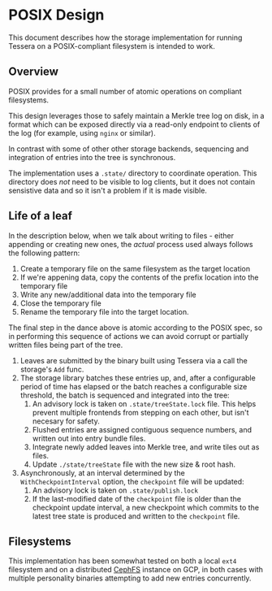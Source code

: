 # POSIX Design

This document describes how the storage implementation for running Tessera on a POSIX-compliant filesystem
is intended to work.

## Overview

POSIX provides for a small number of atomic operations on compliant filesystems.

This design leverages those to safely maintain a Merkle tree log on disk, in a format
which can be exposed directly via a read-only endpoint to clients of the log (for example,
using `nginx` or similar).

In contrast with some of other other storage backends, sequencing and integration of entries into
the tree is synchronous.

The implementation uses a `.state/` directory to coordinate operation.
This directory does _not_ need to be visible to log clients, but it does not contain sensistive
data and so it isn't a problem if it is made visible.

## Life of a leaf

In the description below, when we talk about writing to files - either appending or creating new ones,
the _actual_ process used always follows the following pattern:
1. Create a temporary file on the same filesystem as the target location
1. If we're appening data, copy the contents of the prefix location into the temporary file
1. Write any new/additional data into the temporary file
1. Close the temporary file
1. Rename the temporary file into the target location.

The final step in the dance above is atomic according to the POSIX spec, so in performing this sequence
of actions we can avoid corrupt or partially written files being part of the tree.

1. Leaves are submitted by the binary built using Tessera via a call the storage's `Add` func.
1. The storage library batches these entries up, and, after a configurable period of time has elapsed
   or the batch reaches a configurable size threshold, the batch is sequenced and integrated into the tree:
   1. An advisory lock is taken on `.state/treeState.lock` file.
      This helps prevent multiple frontends from stepping on each other, but isn't necesary for safety.
   1. Flushed entries are assigned contiguous sequence numbers, and written out into entry bundle files.
   1. Integrate newly added leaves into Merkle tree, and write tiles out as files.
   1. Update `./state/treeState` file with the new size & root hash.
1. Asynchronously, at an interval determined by the `WithCheckpointInterval` option, the `checkpoint` file
will be updated:
   1. An advisory lock is taken on `.state/publish.lock`
   1. If the last-modified date of the `checkpoint` file is older than the checkpoint update interval,
      a new checkpoint which commits to the latest tree state is produced and written to the `checkpoint`
      file.

## Filesystems

This implementation has been somewhat tested on both a local `ext4` filesystem and on a distributed
[CephFS](https://docs.ceph.com/en/reef/cephfs/) instance on GCP, in both cases with multiple
personality binaries attempting to add new entries concurrently.
